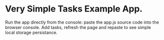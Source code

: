 # Very Simple Tasks Example App.

Run the app directly from the console: paste the app.js source code into the browser console.  Add tasks, refresh the page and repaste to see simple local storage persistance.


